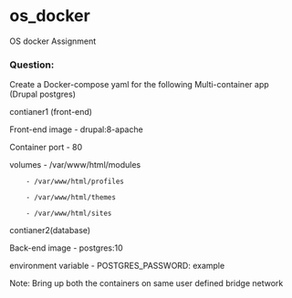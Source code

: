 # os_docker
OS docker Assignment 

### Question:

Create a Docker-compose yaml for the following Multi-container app (Drupal postgres)

contianer1 (front-end)


Front-end image - drupal:8-apache

Container port - 80

volumes 
        - /var/www/html/modules

        - /var/www/html/profiles
        
        - /var/www/html/themes
        
        - /var/www/html/sites

contianer2(database)

Back-end image - postgres:10

environment variable -  POSTGRES_PASSWORD: example


Note: Bring up both the containers on same user defined bridge network

